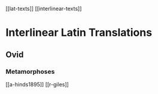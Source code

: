 [[lat-texts]] [[interlinear-texts]]
# Interlinear Latin Translations
## Ovid
### Metamorphoses
[[a-hinds1895]]
[[r-giles]]